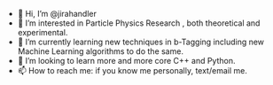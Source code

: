 - 👋 Hi, I’m @jirahandler
- 👀 I’m interested in Particle Physics Research , both theoretical and experimental.
- 🌱 I’m currently learning new techniques in b-Tagging including new Machine Learning algorithms to do the same.
- 💞️ I’m looking to learn more and more core C++ and Python.
- 📫 How to reach me: if you know me personally, text/email me.

<!---
SAMMY0909/SAMMY0909 is a ✨ special ✨ repository because its `README.md` (this file) appears on your GitHub profile.
You can click the Preview link to take a look at your changes.
--->
